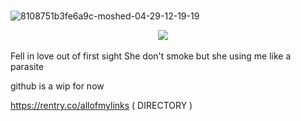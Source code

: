 ⠀⠀⠀⠀⠀⠀⠀⠀⠀⠀⠀⠀⠀⠀⠀⠀⠀⠀⠀⠀![8108751b3fe6a9c-moshed-04-29-12-19-19](https://github.com/jeffthekiIIer/jeffthekiIIer/assets/132171598/f0046173-1596-424e-bf41-70a992cb1741)


⠀⠀⠀⠀⠀⠀⠀⠀⠀⠀⠀⠀⠀⠀⠀⠀⠀⠀⠀⠀⠀⠀⠀![](https://i.imgur.com/hBPa00u.png)

Fell in love out of first sight She don't smoke but she using me like a parasite


github is a wip for now


https://rentry.co/allofmylinks ( DIRECTORY )
